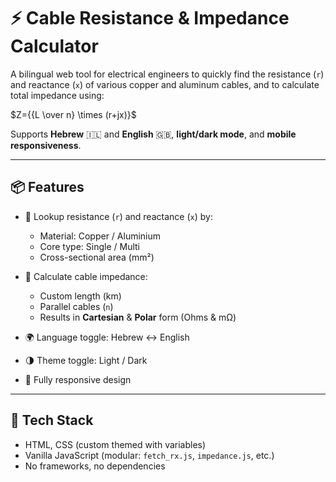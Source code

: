 # ⚡ Cable Resistance & Impedance Calculator

A bilingual web tool for electrical engineers to quickly find the resistance (`r`) and reactance (`x`) of various copper and aluminum cables, and to calculate total impedance using:


$`Z={{L \over n} \times (r+jx)}`$

Supports **Hebrew** 🇮🇱 and **English** 🇬🇧, **light/dark mode**, and **mobile responsiveness**.

---

## 📦 Features

- 🔎 Lookup resistance (`r`) and reactance (`x`) by:
  - Material: Copper / Aluminium
  - Core type: Single / Multi
  - Cross-sectional area (mm²)

- 🧮 Calculate cable impedance:
  - Custom length (km)
  - Parallel cables (`n`)
  - Results in **Cartesian** & **Polar** form (Ohms & mΩ)

- 🌍 Language toggle: Hebrew ↔ English
- 🌗 Theme toggle: Light / Dark
- 📱 Fully responsive design

---

## 🧰 Tech Stack

- HTML, CSS (custom themed with variables)
- Vanilla JavaScript (modular: `fetch_rx.js`, `impedance.js`, etc.)
- No frameworks, no dependencies